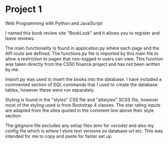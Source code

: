 # Project 1

Web Programming with Python and JavaScript


I named this book review site "BookLook" and it allows you to register and leave reviews.

The main functionality is found in application.py where each page and the API route are defined. The functions.py file is imported by this main file to allow a restriction to pages that non-logged in users can view. This function was taken directly from the CS50 finance project and has not been written by me.

Import.py was used to insert the books into the database. I have included a commented section of SQL commands that I used to create the database tables, however these were run separately.

Styling is found in the "styles" CSS file and "altstyles" SCSS file, however most of the styling used is from Bootstrap 4 classes. The star rating inputs are adapted from the sites quoted in the comment line above their style section.

The gitignore file excludes any setup files (env for vscode) and also my config file which is where I store text versions os database url etc. This was intended for me to copy and paste for faster set up.